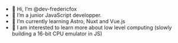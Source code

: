 - 👋 Hi, I’m @dev-fredericfox
- 👀 I’m a junior JavaScript developper.
- 🌱 I’m currently learning Astro, Nuxt and Vue.js
- 💾 I am interested to learn more about low level computing (slowly building a 16-bit CPU emulator in JS)

<!---
dev-fredericfox/dev-fredericfox is a ✨ special ✨ repository because its `README.md` (this file) appears on your GitHub profile.
You can click the Preview link to take a look at your changes.
--->
